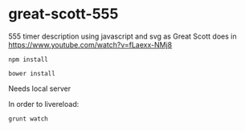 # great-scott-555
555 timer description using javascript and svg as Great Scott does in https://www.youtube.com/watch?v=fLaexx-NMj8

```
npm install
```
```
bower install
```
Needs local server

In order to livereload:
```
grunt watch
```
